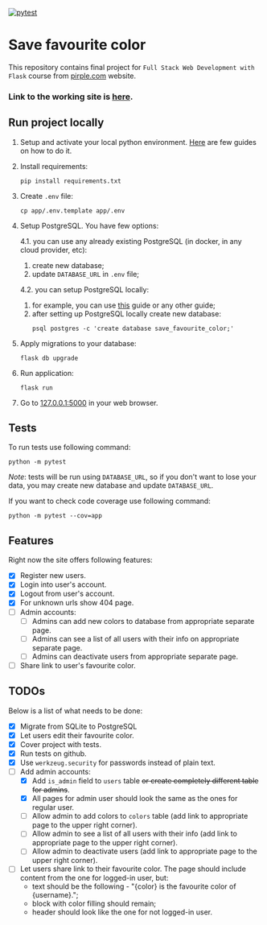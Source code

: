 [![pytest](https://github.com/Zirochkaa/save-favourite-color/actions/workflows/run_tests.yml/badge.svg?branch=master)](https://github.com/Zirochkaa/save-favourite-color/actions/workflows/run_tests.yml)

# Save favourite color

This repository contains final project for `Full Stack Web Development with Flask` course from [pirple.com](https://www.pirple.com/) website.

### Link to the working site is [here](https://save-favourite-color-viu5s.ondigitalocean.app/).

## Run project locally

1. Setup and activate your local python environment. [Here](https://www.digitalocean.com/community/tutorial_series/how-to-install-and-set-up-a-local-programming-environment-for-python-3) are few guides on how to do it.
2. Install requirements:
   ```shell 
   pip install requirements.txt
   ```
3. Create `.env` file:
   ```shell 
   cp app/.env.template app/.env
   ```
4. Setup PostgreSQL. You have few options:

    4.1. you can use any already existing PostgreSQL (in docker, in any cloud provider, etc):
      1. create new database;
      2. update `DATABASE_URL` in `.env` file;

    4.2. you can setup PostgreSQL locally:
      1. for example, you can use [this](https://www.sqlshack.com/setting-up-a-postgresql-database-on-mac/) guide or any other guide;
      2. after setting up PostgreSQL locally create new database:
         ```shell 
         psql postgres -c 'create database save_favourite_color;'
         ```
5. Apply migrations to your database:
   ```shell 
   flask db upgrade
   ```
6. Run application:
   ```shell 
   flask run
   ```
7. Go to [127.0.0.1:5000](http://127.0.0.1:5000) in your web browser.

## Tests

To run tests use following command:
   ```shell 
   python -m pytest
   ```

*Note*: tests will be run using `DATABASE_URL`, so if you don't want to lose your data, you may create new database and update `DATABASE_URL`.

If you want to check code coverage use following command:
   ```shell 
   python -m pytest --cov=app
   ```

## Features

Right now the site offers following features:
- [x] Register new users.
- [x] Login into user's account.
- [x] Logout from user's account.
- [x] For unknown urls show 404 page.
- [ ] Admin accounts:
  - [ ] Admins can add new colors to database from appropriate separate page.
  - [ ] Admins can see a list of all users with their info on appropriate separate page.
  - [ ] Admins can deactivate users from appropriate separate page.
- [ ] Share link to user's favourite color.

## TODOs

Below is a list of what needs to be done:
- [x] Migrate from SQLite to PostgreSQL
- [x] Let users edit their favourite color.
- [x] Cover project with tests.
- [x] Run tests on github.
- [x] Use `werkzeug.security` for passwords instead of plain text.
- [ ] Add admin accounts:
  - [x] Add `is_admin` field to `users` table ~~or create completely different table for admins~~.
  - [x] All pages for admin user should look the same as the ones for regular user.
  - [ ] Allow admin to add colors to `colors` table (add link to appropriate page to the upper right corner).
  - [ ] Allow admin to see a list of all users with their info (add link to appropriate page to the upper right corner).
  - [ ] Allow admin to deactivate users (add link to appropriate page to the upper right corner).
- [ ] Let users share link to their favourite color. The page should include content from the one for logged-in user, but:
  - text should be the following - "{color} is the favourite color of {username}.";
  - block with color filling should remain;
  - header should look like the one for not logged-in user.
